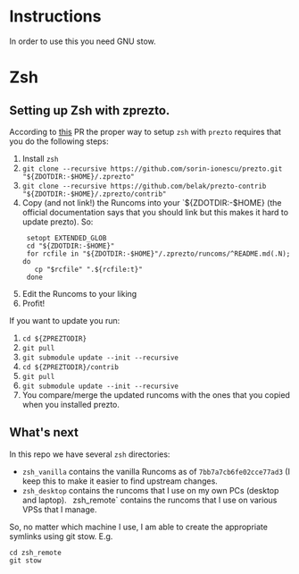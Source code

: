 # Instructions

In order to use this you need GNU stow.

# Zsh

## Setting up Zsh with zprezto.

According to
[this](https://github.com/hlecuanda/prezto/blob/5d2b2a776e3ae1145c25d147869371c3ddf1b274/runcoms/README.md)
PR the proper way to setup `zsh` with `prezto` requires that you do the following steps:

1. Install `zsh`
2. `git clone --recursive https://github.com/sorin-ionescu/prezto.git "${ZDOTDIR:-$HOME}/.zprezto"`
3. `git clone --recursive https://github.com/belak/prezto-contrib "${ZDOTDIR:-$HOME}/.zprezto/contrib"`
4. Copy (and not link!) the Runcoms into your `${ZDOTDIR:-$HOME} (the official documentation says
   that you should link but this makes it hard to update prezto). So:
   ```
    setopt EXTENDED_GLOB
    cd "${ZDOTDIR:-$HOME}"
    for rcfile in "${ZDOTDIR:-$HOME}"/.zprezto/runcoms/^README.md(.N); do
      cp "$rcfile" ".${rcfile:t}"
    done
   ```
5. Edit the Runcoms to your liking
6. Profit!

If you want to update you run:

1. `cd ${ZPREZTODIR}`
2. `git pull`
3. `git submodule update --init --recursive`
4. `cd ${ZPREZTODIR}/contrib`
5. `git pull`
6. `git submodule update --init --recursive`
7.  You compare/merge the updated runcoms with the ones that you copied when you installed prezto.

## What's next

In this repo we have several `zsh` directories:

- `zsh_vanilla` contains the vanilla Runcoms as of `7bb7a7cb6fe02cce77ad3` (I keep this to make it
   easier to find upstream changes.
- `zsh_desktop` contains the runcoms that I use on my own PCs (desktop and laptop).
` `zsh_remote` contains the runcoms that I use on various VPSs that I manage.

So, no matter which machine I use, I am able to create the appropriate symlinks using git stow. E.g.

```
cd zsh_remote
git stow
```
